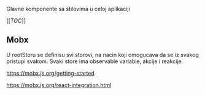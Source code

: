 Glavne komponente sa stilovima u celoj aplikaciji

[[_TOC_]]


## Mobx

U rootStoru se definisu svi storovi, na nacin koji omogucava da se iz svakog pristupi svakom. Svaki store ima observable variable, akcije i reakcije.

https://mobx.js.org/getting-started

https://mobx.js.org/react-integration.html


